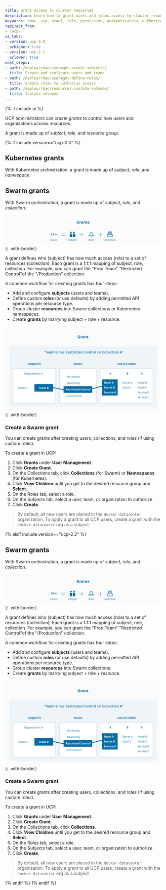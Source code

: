 ```yaml
---
title: Grant access to cluster resources
description: Learn how to grant users and teams access to cluster resources with role-based access control.
keywords: rbac, ucp, grant, role, permission, authentication, authorization
redirect_from:
- /ucp/
ui_tabs:
- version: ucp-3.0
  orhigher: true
- version: ucp-2.2
  orlower: true
next_steps:
- path: /deploy/rbac/usermgmt-create-subjects/
  title: Create and configure users and teams
- path: /deploy/rbac/usermgmt-define-roles/
  title: Create roles to authorize access
- path: /deploy/rbac/resources-isolate-volumes/
  title: Isolate volumes
---
```


{% if include.ui %}

UCP administrators can create *grants* to control how users and organizations
access resources.

A grant is made up of *subject*, *role*, and *resource group*.


{% if include.version=="ucp-3.0" %}

## Kubernetes grants

With Kubernetes orchestration, a grant is made up of *subject*, *role*, and
*namespace*.




## Swarm grants

With Swarm orchestration, a grant is made up of *subject*, *role*, and
*collection*.

![](../images/ucp-grant-model-0.svg){: .with-border}

A grant defines who (subject) has how much access (role) to a set of resources
(collection). Each grant is a 1:1:1 mapping of subject, role, collection. For
example, you can grant the "Prod Team" "Restricted Control"of the "/Production"
collection.

A common workflow for creating grants has four steps:

- Add and configure **subjects** (users and teams).
- Define custom **roles** (or use defaults) by adding permitted API operations
  per resource type.
- Group cluster **resources** into Swarm collections or Kubernetes namespaces.
- Create **grants** by marrying subject + role + resource.

![](../images/ucp-grant-model.svg){: .with-border}

### Create a Swarm grant

You can create grants after creating users, collections, and roles (if using custom roles).

To create a grant in UCP:

1. Click **Grants** under **User Management**.
2. Click **Create Grant**.
3. On the Collections tab, click **Collections** (for Swarm) or **Namespaces** (for Kubernetes).
4. Click **View Children** until you get to the desired resource group and **Select**.
5. On the Roles tab, select a role.
6. On the Subjects tab, select a user, team, or organization to authorize.
4. Click **Create**.

> By default, all new users are placed in the `docker-datacenter` organization.
> To apply a grant to all UCP users, create a grant with the `docker-datacenter`
> org as a subject.


{% elsif include.version=="ucp-2.2" %}

## Swarm grants

With Swarm orchestration, a grant is made up of *subject*, *role*, and
*collection*.

![](../images/ucp-grant-model-0.svg){: .with-border}

A grant defines who (subject) has how much access (role) to a set of resources
(collection). Each grant is a 1:1:1 mapping of subject, role, collection. For
example, you can grant the "Prod Team" "Restricted Control"of the "/Production"
collection.

A common workflow for creating grants has four steps:

- Add and configure **subjects** (users and teams).
- Define custom **roles** (or use defaults) by adding permitted API operations
  per resource type.
- Group cluster **resources** into Swarm collections.
- Create **grants** by marrying subject + role + resource.

![](../images/ucp-grant-model.svg){: .with-border}

### Create a Swarm grant

You can create grants after creating users, collections, and roles (if using custom roles).

To create a grant in UCP:

1. Click **Grants** under **User Management**.
2. Click **Create Grant**.
3. On the Collections tab, click **Collections**.
4. Click **View Children** until you get to the desired resource group and **Select**.
5. On the Roles tab, select a role.
6. On the Subjects tab, select a user, team, or organization to authorize.
4. Click **Create**.

> By default, all new users are placed in the `docker-datacenter` organization.
> To apply a grant to all UCP users, create a grant with the `docker-datacenter`
> org as a subject.

{% endif %}
{% endif %}
